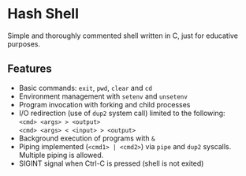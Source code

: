 Hash Shell
==============

Simple and thoroughly commented shell written in C, just for educative purposes. 


Features
--------

* Basic commands: `exit`, `pwd`, `clear` and `cd`
* Environment management with `setenv` and `unsetenv`
* Program invocation with forking and child processes
* I/O redirection (use of `dup2` system call) limited to the following:  
        `<cmd> <args> > <output>`  
        `<cmd> <args> < <input> > <output>`
* Background execution of programs with `&`
* Piping implemented (`<cmd1> | <cmd2>`) via `pipe` and `dup2` syscalls. Multiple piping is allowed.
* SIGINT signal when Ctrl-C is pressed (shell is not exited)
